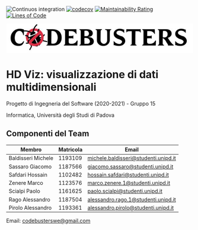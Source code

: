 ![Continuos integration](https://github.com/MicheleBaldisseri/demoreact/workflows/CI/badge.svg)
[![codecov](https://codecov.io/gh/MicheleBaldisseri/demoreact/branch/master/graph/badge.svg?token=HAJOV1Q482)](https://codecov.io/gh/MicheleBaldisseri/demoreact)
[![Maintainability Rating](https://sonarcloud.io/api/project_badges/measure?project=MicheleBaldisseri_demoreact&metric=sqale_rating)](https://sonarcloud.io/dashboard?id=MicheleBaldisseri_demoreact)
[![Lines of Code](https://sonarcloud.io/api/project_badges/measure?project=MicheleBaldisseri_demoreact&metric=ncloc)](https://sonarcloud.io/dashboard?id=MicheleBaldisseri_demoreact)

<p align="center">
  <img src="https://github.com/MicheleBaldisseri/demoreact/blob/master/extra/CodeBusters.JPG" alt="CodeBusters logo"/>
</p>

# HD Viz: visualizzazione di dati multidimensionali
Progetto di Ingegneria del Software (2020-2021) - Gruppo 15

Informatica, Università degli Studi di Padova

## Componenti del Team 
| Membro | Matricola | Email |
|---------|-----------|-------|
Baldisseri Michele | 1193109 | michele.baldisseri@studenti.unipd.it
Sassaro Giacomo | 1187566 | giacomo.sassaro@studenti.unipd.it
Safdari Hossain | 1102482 | hossain.safdari@studenti.unipd.it
Zenere Marco | 1123576 | marco.zenere.1@studenti.unipd.it
Scialpi Paolo | 1161625 | paolo.scialpi@studenti.unipd.it
Rago Alessandro | 1187504 | alessandro.rago.1@studenti.unipd.it
Pirolo Alessandro | 1193361 | alessandro.pirolo@studenti.unipd.it

Email: codebusterswe@gmail.com

